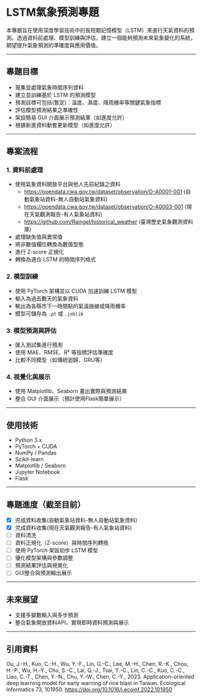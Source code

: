 # LSTM氣象預測專題

本專題旨在使用深度學習技術中的長短期記憶模型（LSTM）來進行天氣資料的預測。透過資料前處理、模型訓練與評估，建立一個能夠預測未來氣象變化的系統，期望提升氣象預測的準確度與應用價值。

---

## 專題目標

- 蒐集並處理氣象時間序列資料
- 建立並訓練基於 LSTM 的預測模型
- 預測目標可包括(暫定)：溫度、濕度、降雨機率等關鍵氣象指標
- 評估模型預測結果之準確性
- 架設簡易 GUI 介面展示預測結果（如進度允許）
- 根據新進資料動套更新模型（如進度允許）

---

## 專案流程

### 1. 資料前處理
- 使用氣象資料開放平台與他人先前紀錄之資料
  - https://opendata.cwa.gov.tw/dataset/observation/O-A0001-001 (自動氣象站資料-無人自動站氣象資料)
  - https://opendata.cwa.gov.tw/dataset/observation/O-A0003-001 (現在天氣觀測報告-有人氣象站資料)
  - https://github.com/Raingel/historical_weather (臺灣歷史氣象觀測資料庫)
- 處理缺失值與異常值
- 將非數值欄位轉換為數值型態
- 進行 Z-score 正規化
- 轉換為適合 LSTM 的時間序列格式

### 2. 模型訓練
- 使用 PyTorch 架構並以 CUDA 加速訓練 LSTM 模型
- 輸入為過去數天的氣象資料
- 輸出為各縣市下一時間點的氣溫曲線或降雨機率
- 模型可儲存為 `.pt` 或 `.joblib`

### 3. 模型預測與評估
- 匯入測試集進行預測
- 使用 MAE、RMSE、R² 等指標評估準確度
- 比較不同模型（如傳統迴歸、GRU等）

### 4. 視覺化與展示
- 使用 Matplotlib、Seaborn 畫出實際與預測結果
- 整合 GUI 介面展示（預計使用Flask簡單展示）

---

## 使用技術

- Python 3.x
- PyTorch + CUDA
- NumPy / Pandas
- Scikit-learn
- Matplotlib / Seaborn
- Jupyter Notebook
- Flask

---

## 專題進度（截至目前）

- [x] 完成資料收集(自動氣象站資料-無人自動站氣象資料)
- [x] 完成資料收集(現在天氣觀測報告-有人氣象站資料)
- [ ] 資料清洗
- [ ] 資料正規化（Z-score）與時間序列轉換
- [ ] 使用 PyTorch 架設初步 LSTM 模型
- [ ] 優化模型架構與參數調整
- [ ] 預測結果評估與視覺化
- [ ] GUI整合與預測輸出展示

---

## 未來展望

- 支援多變數輸入與多步預測
- 整合氣象開放資料API，實現即時資料預測與展示

---
## 引用資料
Ou, J.-H., Kuo, C.-H., Wu, Y.-F., Lin, G.-C., Lee, M.-H., Chen, R.-K., Chou, H.-P., Wu, H.-Y., Chu, S.-C., Lai, Q.-J., Tsai, Y.-C., Lin, C.-C., Kuo, C.-C., Liao, C.-T., Chen, Y.-N., Chu, Y.-W., Chen, C.-Y., 2023. Application-oriented deep learning model for early warning of rice blast in Taiwan. Ecological Informatics 73, 101950. https://doi.org/10.1016/j.ecoinf.2022.101950
